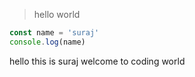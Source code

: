 >hello world
```javascript
const name = 'suraj'
console.log(name)

```
hello this is suraj
welcome to coding world
